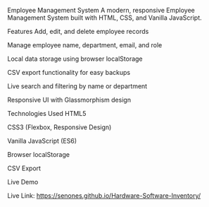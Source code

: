 
Employee Management System
A modern, responsive Employee Management System built with HTML, CSS, and Vanilla JavaScript.

Features
Add, edit, and delete employee records

Manage employee name, department, email, and role

Local data storage using browser localStorage

CSV export functionality for easy backups

Live search and filtering by name or department

Responsive UI with Glassmorphism design

Technologies Used
HTML5

CSS3 (Flexbox, Responsive Design)

Vanilla JavaScript (ES6)

Browser localStorage

CSV Export

Live Demo

Live Link: https://senones.github.io/Hardware-Software-Inventory/

